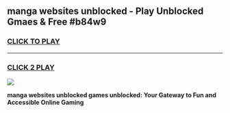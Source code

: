 
## manga websites unblocked - Play Unblocked Gmaes & Free #b84w9
<h3>
<a href="https://news.freeplayer.one?title=manga_websites_unblocked&ref=24F">CLICK TO PLAY</a></h3>
<hr>

<h3>
<a href="https://news.freeplayer.one?title=manga_websites_unblocked&ref=24F">CLICK 2 PLAY</a>
  
</h3>

<a href="https://news.freeplayer.one?title=manga_websites_unblocked&ref=24F/"><img src="https://clearcache.store/games.png"></a>


**manga websites unblocked games unblocked: Your Gateway to Fun and Accessible Online Gaming**
